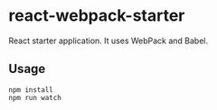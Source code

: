 # react-webpack-starter

React starter application. It uses WebPack and Babel.

## Usage

    npm install
    npm run watch

